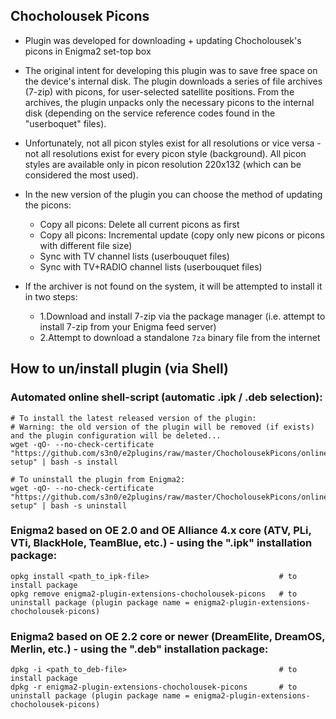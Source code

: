 ## **Chocholousek Picons**

* Plugin was developed for downloading + updating Chocholousek's picons in Enigma2 set-top box

* The original intent for developing this plugin was to save free space on the device's internal disk. The plugin downloads a series of file archives (7-zip) with picons, for user-selected satellite positions. From the archives, the plugin unpacks only the necessary picons to the internal disk (depending on the service reference codes found in the "userboquet" files).

* Unfortunately, not all picon styles exist for all resolutions or vice versa - not all resolutions exist for every picon style (background). All picon styles are available only in picon resolution 220x132 (which can be considered the most used).
   
* In the new version of the plugin you can choose the method of updating the picons:
  * Copy all picons: Delete all current picons as first
  * Copy all picons: Incremental update (copy only new picons or picons with different file size)
  * Sync with TV channel lists (userbouquet files)
  * Sync with TV+RADIO channel lists (userbouquet files)
   
* If the archiver is not found on the system, it will be attempted to install it in two steps:
  * 1.Download and install 7-zip via the package manager (i.e. attempt to install 7-zip from your Enigma feed server)
  * 2.Attempt to download a standalone `7za` binary file from the internet

## **How to un/install plugin (via Shell)**

### **Automated online shell-script (automatic .ipk / .deb selection):**
  ```shell
  # To install the latest released version of the plugin:
  # Warning: the old version of the plugin will be removed (if exists) and the plugin configuration will be deleted...
  wget -qO- --no-check-certificate "https://github.com/s3n0/e2plugins/raw/master/ChocholousekPicons/online-setup" | bash -s install
  
  # To uninstall the plugin from Enigma2:
  wget -qO- --no-check-certificate "https://github.com/s3n0/e2plugins/raw/master/ChocholousekPicons/online-setup" | bash -s uninstall
  ```

### **Enigma2 based on OE 2.0 and OE Alliance 4.x core (ATV, PLi, VTi, BlackHole, TeamBlue, etc.) - using the ".ipk" installation package:**
  ```shell
  opkg install <path_to_ipk-file>                             # to install package
  opkg remove enigma2-plugin-extensions-chocholousek-picons   # to uninstall package (plugin package name = enigma2-plugin-extensions-chocholousek-picons)
  ```
  
### **Enigma2 based on OE 2.2 core or newer (DreamElite, DreamOS, Merlin, etc.) - using the ".deb" installation package:**
  ```shell
  dpkg -i <path_to_deb-file>                                  # to install package
  dpkg -r enigma2-plugin-extensions-chocholousek-picons       # to uninstall package (plugin package name = enigma2-plugin-extensions-chocholousek-picons)
  ```
